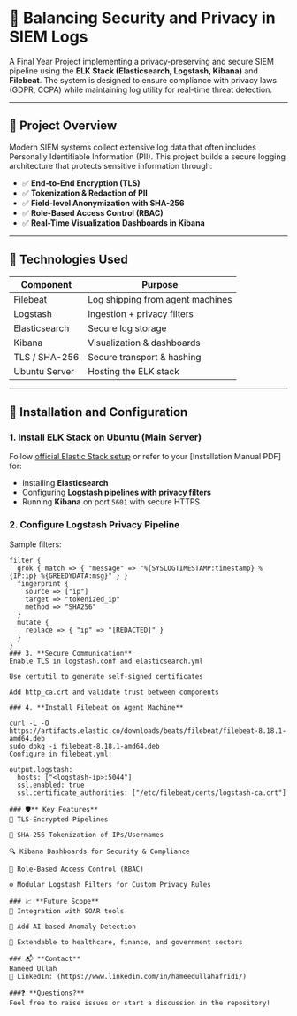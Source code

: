 # 🔐 Balancing Security and Privacy in SIEM Logs

A Final Year Project implementing a privacy-preserving and secure SIEM pipeline using the **ELK Stack (Elasticsearch, Logstash, Kibana)** and **Filebeat**. The system is designed to ensure compliance with privacy laws (GDPR, CCPA) while maintaining log utility for real-time threat detection.

---

## 📌 Project Overview

Modern SIEM systems collect extensive log data that often includes Personally Identifiable Information (PII). This project builds a secure logging architecture that protects sensitive information through:

- ✅ **End-to-End Encryption (TLS)**
- ✅ **Tokenization & Redaction of PII**
- ✅ **Field-level Anonymization with SHA-256**
- ✅ **Role-Based Access Control (RBAC)**
- ✅ **Real-Time Visualization Dashboards in Kibana**

---

## 🚀 Technologies Used

| Component      | Purpose                          |
|----------------|----------------------------------|
| Filebeat       | Log shipping from agent machines |
| Logstash       | Ingestion + privacy filters      |
| Elasticsearch  | Secure log storage               |
| Kibana         | Visualization & dashboards       |
| TLS / SHA-256  | Secure transport & hashing       |
| Ubuntu Server  | Hosting the ELK stack            |

---

## 🔧 Installation and Configuration

### 1. **Install ELK Stack on Ubuntu (Main Server)**

Follow [official Elastic Stack setup](https://www.elastic.co/guide/index.html) or refer to your [Installation Manual PDF] for:

- Installing **Elasticsearch**
- Configuring **Logstash pipelines with privacy filters**
- Running **Kibana** on port `5601` with secure HTTPS

### 2. **Configure Logstash Privacy Pipeline**

Sample filters:
```logstash
filter {
  grok { match => { "message" => "%{SYSLOGTIMESTAMP:timestamp} %{IP:ip} %{GREEDYDATA:msg}" } }
  fingerprint {
    source => ["ip"]
    target => "tokenized_ip"
    method => "SHA256"
  }
  mutate {
    replace => { "ip" => "[REDACTED]" }
  }
}
### 3. **Secure Communication**
Enable TLS in logstash.conf and elasticsearch.yml

Use certutil to generate self-signed certificates

Add http_ca.crt and validate trust between components

### 4. **Install Filebeat on Agent Machine**

curl -L -O https://artifacts.elastic.co/downloads/beats/filebeat/filebeat-8.18.1-amd64.deb
sudo dpkg -i filebeat-8.18.1-amd64.deb
Configure in filebeat.yml:

output.logstash:
  hosts: ["<logstash-ip>:5044"]
  ssl.enabled: true
  ssl.certificate_authorities: ["/etc/filebeat/certs/logstash-ca.crt"]

### 🛡️** Key Features**
🔐 TLS-Encrypted Pipelines

🔁 SHA-256 Tokenization of IPs/Usernames

🔍 Kibana Dashboards for Security & Compliance

👥 Role-Based Access Control (RBAC)

⚙️ Modular Logstash Filters for Custom Privacy Rules

### 📈 **Future Scope**
🔄 Integration with SOAR tools

🧠 Add AI-based Anomaly Detection

💼 Extendable to healthcare, finance, and government sectors

### 📬 **Contact**
Hameed Ullah
🔗 LinkedIn: (https://www.linkedin.com/in/hameedullahafridi/)

###❓ **Questions?**
Feel free to raise issues or start a discussion in the repository!
